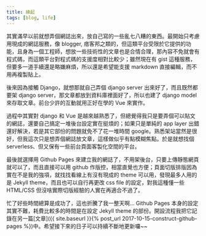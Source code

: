 ```yaml
---
title: 緣起
tags: [blog, life]
---
```


其實滿早以前就想弄個網誌出來，放自己寫的一些亂七八糟的東西。最開始只考慮用現成的網誌服務，像 blogger, 痞客邦之類的，但這類平台受限於它提供的功能，且身為一個工程師，想放一些技術性的文章也是合情合理，那內容不免就會有程式碼，而這類平台對程式碼的支援度相對比較少；雖然現在有 gist 這種服務，但要多一道手續還是略嫌麻煩，所以還是希望能支援 markdown 直接編輯，而不用再複製貼上。

後來因為接觸 Django，就想那就自己弄個 django server 出來好了，而且既然都要架 django server，那文章都放到資料庫裡面好了，所以也建了 django model 來存取文章。前台少許的互動就用正好在學的 Vue 來實作。

過程中其實對 django 和 Vue 是越來越熟悉了，但總覺得我只是要弄個可以貼文的網誌，還要自己搞定一堆後台設定實在挺煩的；如果只是單純的 app layer 出錯還好解決，若是其它部份的問題就免不了花一堆時間 google。熟悉架站當然是很好，但我這次只是想弄個網誌放文章，這樣做似乎有點模糊焦點。於是就想找個 serverless、但又保有一些前台頁面客製化空間的平台。

最後就選擇用 Github Pages 來建立我的網誌了，不用架後台，只要上傳靜態網頁就可以了，而且直接可以用 github 作版控，相當直覺也方便；頁面切版排版因為實在不是我的強項，就找找看線上有沒有現成的 theme 可以用，發現最多人用的是 Jekyll theme，而且也可以自行再更改 css file 的設定，對我這種懂一些 HTML/CSS 但沒啥實際切版經驗的人實在再適合不過了。

忙了好些時間總算是成功了，這也折騰了我一整天啊... Github Pages 本身的設定其實不難，耗費比較多的時間是在設定 Jekyll theme 的部份。開設流程我把它記錄在另一篇[文章]({{ site.baseurl }}{% post_url 2017-10-15-construct-github-pages %})中。希望接下來的日子可以持續不斷地更新囉~~
